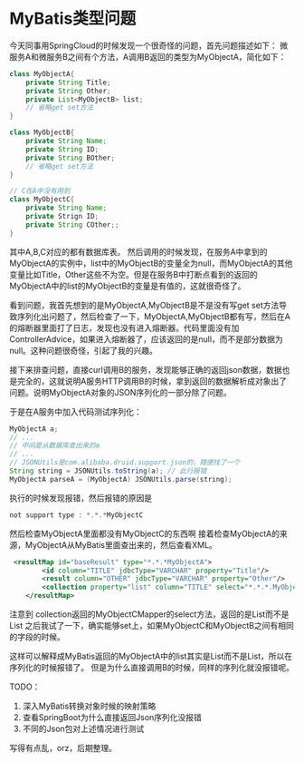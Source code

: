 # MyBatis类型问题

今天同事用SpringCloud的时候发现一个很奇怪的问题，首先问题描述如下：
微服务A和微服务B之间有个方法，A调用B返回的类型为MyObjectA，简化如下：
```java
class MyObjectA{
	private String Title;
	private String Other;
	private List<MyObjectB> list;
	// 省略get set方法
}

class MyObjectB{
	private String Name;
	private String ID;
	private String BOther;
	// 省略get set方法
}

// C在A中没有用到
class MyObjectC{
	private String Name;
	private Strign ID;
	private String COther;;
}
```

其中A,B,C对应的都有数据库表。
然后调用的时候发现，在服务A中拿到的MyObjectA的实例中，list中的MyObjectB的变量全为null，而MyObjectA的其他变量比如Title，Other这些不为空。但是在服务B中打断点看到的返回的MyObjectA中的list的MyObjectB的变量是有值的，这就很奇怪了。

看到问题，我首先想到的是MyObjectA,MyObjectB是不是没有写get set方法导致序列化出问题了，然后检查了一下，MyObjectA,MyObjectB都有写，然后在A的熔断器里面打了日志，发现也没有进入熔断器。代码里面没有加ControllerAdvice，如果进入熔断器了，应该返回的是null，而不是部分数据为null。这种问题很奇怪，引起了我的兴趣。

接下来排查问题，直接curl调用B的服务，发现能够正确的返回json数据，数据也是完全的，这就说明A服务HTTP调用B的时候，拿到返回的数据解析成对象出了问题。说明MyObjectA对象的JSON序列化的一部分除了问题。

于是在A服务中加入代码测试序列化：
```java
MyObjectA a;
// ...
// 中间是从数据库查出来的a
// ...
// JSONUtils是com.alibaba.druid.support.json的，随便找了一个
String string = JSONUtils.toString(a); // 此行报错 
MyObjectA parseA = (MyObjectA) JSONUtils.parse(string);
```

执行的时候发现报错，然后报错的原因是
```java
not support type : *.*.*MyObjectC
```

然后检查MyObjectA里面都没有MyObjectC的东西啊
接着检查MyObjectA的来源，MyObjectA从MyBatis里面查出来的，然后查看XML。
```xml
 <resultMap id="baseResult" type="*.*.*MyObjectA">
        <id column="TITLE" jdbcType="VARCHAR" property="Title"/>
        <result column="OTHER" jdbcType="VARCHAR" property="Other"/>
        <collection property="list" column="TITLE" select="*.*.*.MyObjectCMapper.select"/>
    </resultMap>
```

注意到 collection返回的MyObjectCMapper的select方法，返回的是List<MyObjectC>而不是List<MyObjectC>
之后我试了一下，确实能够set上，如果MyObjectC和MyObjectB之间有相同的字段的时候。

这样可以解释成MyBatis返回的MyObjectA中的list其实是List<MyObjectC>而不是List<MyObjectB>，所以在序列化的时候报错了。
但是为什么直接调用B的时候，同样的序列化就没报错呢。

TODO：
1. 深入MyBatis转换对象时候的映射策略
2. 查看SpringBoot为什么直接返回Json序列化没报错
3. 不同的Json包对上述情况进行测试

写得有点乱，orz，后期整理。